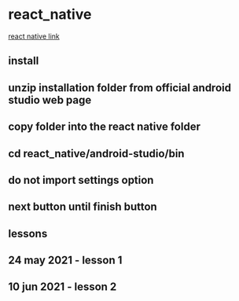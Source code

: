 # react_native

[react native link](https://www.youtube.com/watch?v=ur6I5m2nTvk&list=PL4cUxeGkcC9ixPU-QkScoRBVxtPPzVjrQ&index=1)

## install 

## unzip installation folder from official android studio web page

## copy folder into the react native folder

## cd react_native/android-studio/bin

## do not import settings option

## next button until finish button

## 

## lessons 

## 24 may 2021 - lesson 1

## 10 jun 2021 - lesson 2
